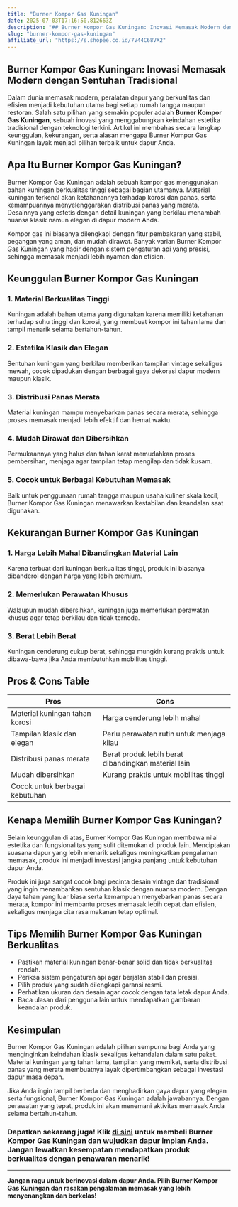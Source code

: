 ```yaml
---
title: "Burner Kompor Gas Kuningan"
date: 2025-07-03T17:16:50.812663Z
description: "## Burner Kompor Gas Kuningan: Inovasi Memasak Modern dengan Sentuhan Tradisional..."
slug: "burner-kompor-gas-kuningan"
affiliate_url: "https://s.shopee.co.id/7V44C68VX2"
---
```

## Burner Kompor Gas Kuningan: Inovasi Memasak Modern dengan Sentuhan Tradisional

Dalam dunia memasak modern, peralatan dapur yang berkualitas dan efisien menjadi kebutuhan utama bagi setiap rumah tangga maupun restoran. Salah satu pilihan yang semakin populer adalah **Burner Kompor Gas Kuningan**, sebuah inovasi yang menggabungkan keindahan estetika tradisional dengan teknologi terkini. Artikel ini membahas secara lengkap keunggulan, kekurangan, serta alasan mengapa Burner Kompor Gas Kuningan layak menjadi pilihan terbaik untuk dapur Anda.

## Apa Itu Burner Kompor Gas Kuningan?

Burner Kompor Gas Kuningan adalah sebuah kompor gas menggunakan bahan kuningan berkualitas tinggi sebagai bagian utamanya. Material kuningan terkenal akan ketahanannya terhadap korosi dan panas, serta kemampuannya menyelenggarakan distribusi panas yang merata. Desainnya yang estetis dengan detail kuningan yang berkilau menambah nuansa klasik namun elegan di dapur modern Anda.

Kompor gas ini biasanya dilengkapi dengan fitur pembakaran yang stabil, pegangan yang aman, dan mudah dirawat. Banyak varian Burner Kompor Gas Kuningan yang hadir dengan sistem pengaturan api yang presisi, sehingga memasak menjadi lebih nyaman dan efisien.

## Keunggulan Burner Kompor Gas Kuningan

### 1. Material Berkualitas Tinggi

Kuningan adalah bahan utama yang digunakan karena memiliki ketahanan terhadap suhu tinggi dan korosi, yang membuat kompor ini tahan lama dan tampil menarik selama bertahun-tahun.

### 2. Estetika Klasik dan Elegan

Sentuhan kuningan yang berkilau memberikan tampilan vintage sekaligus mewah, cocok dipadukan dengan berbagai gaya dekorasi dapur modern maupun klasik.

### 3. Distribusi Panas Merata

Material kuningan mampu menyebarkan panas secara merata, sehingga proses memasak menjadi lebih efektif dan hemat waktu.

### 4. Mudah Dirawat dan Dibersihkan

Permukaannya yang halus dan tahan karat memudahkan proses pembersihan, menjaga agar tampilan tetap mengilap dan tidak kusam.

### 5. Cocok untuk Berbagai Kebutuhan Memasak

Baik untuk penggunaan rumah tangga maupun usaha kuliner skala kecil, Burner Kompor Gas Kuningan menawarkan kestabilan dan keandalan saat digunakan.

## Kekurangan Burner Kompor Gas Kuningan

### 1. Harga Lebih Mahal Dibandingkan Material Lain

Karena terbuat dari kuningan berkualitas tinggi, produk ini biasanya dibanderol dengan harga yang lebih premium.

### 2. Memerlukan Perawatan Khusus

Walaupun mudah dibersihkan, kuningan juga memerlukan perawatan khusus agar tetap berkilau dan tidak ternoda.

### 3. Berat Lebih Berat

Kuningan cenderung cukup berat, sehingga mungkin kurang praktis untuk dibawa-bawa jika Anda membutuhkan mobilitas tinggi.

## Pros & Cons Table

| **Pros**                           | **Cons**                                |
|-----------------------------------|----------------------------------------|
| Material kuningan tahan korosi   | Harga cenderung lebih mahal         |
| Tampilan klasik dan elegan       | Perlu perawatan rutin untuk menjaga kilau |
| Distribusi panas merata          | Berat produk lebih berat dibandingkan material lain |
| Mudah dibersihkan               | Kurang praktis untuk mobilitas tinggi |
| Cocok untuk berbagai kebutuhan |                                         |

## Kenapa Memilih Burner Kompor Gas Kuningan?

Selain keunggulan di atas, Burner Kompor Gas Kuningan membawa nilai estetika dan fungsionalitas yang sulit ditemukan di produk lain. Menciptakan suasana dapur yang lebih menarik sekaligus meningkatkan pengalaman memasak, produk ini menjadi investasi jangka panjang untuk kebutuhan dapur Anda.

Produk ini juga sangat cocok bagi pecinta desain vintage dan tradisional yang ingin menambahkan sentuhan klasik dengan nuansa modern. Dengan daya tahan yang luar biasa serta kemampuan menyebarkan panas secara merata, kompor ini membantu proses memasak lebih cepat dan efisien, sekaligus menjaga cita rasa makanan tetap optimal.

## Tips Memilih Burner Kompor Gas Kuningan Berkualitas

- Pastikan material kuningan benar-benar solid dan tidak berkualitas rendah.
- Periksa sistem pengaturan api agar berjalan stabil dan presisi.
- Pilih produk yang sudah dilengkapi garansi resmi.
- Perhatikan ukuran dan desain agar cocok dengan tata letak dapur Anda.
- Baca ulasan dari pengguna lain untuk mendapatkan gambaran keandalan produk.

## Kesimpulan

Burner Kompor Gas Kuningan adalah pilihan sempurna bagi Anda yang menginginkan keindahan klasik sekaligus kehandalan dalam satu paket. Material kuningan yang tahan lama, tampilan yang memikat, serta distribusi panas yang merata membuatnya layak dipertimbangkan sebagai investasi dapur masa depan.

Jika Anda ingin tampil berbeda dan menghadirkan gaya dapur yang elegan serta fungsional, Burner Kompor Gas Kuningan adalah jawabannya. Dengan perawatan yang tepat, produk ini akan menemani aktivitas memasak Anda selama bertahun-tahun.

### Dapatkan sekarang juga! Klik [di sini](https://s.shopee.co.id/7V44C68VX2) untuk membeli Burner Kompor Gas Kuningan dan wujudkan dapur impian Anda. Jangan lewatkan kesempatan mendapatkan produk berkualitas dengan penawaran menarik!

---

**Jangan ragu untuk berinovasi dalam dapur Anda. Pilih Burner Kompor Gas Kuningan dan rasakan pengalaman memasak yang lebih menyenangkan dan berkelas!**